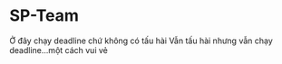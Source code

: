 # SP-Team

Ở đây chạy deadline chứ không có tấu hài 
Vẫn tấu hài nhưng vẫn chạy deadline...một cách vui vẻ
